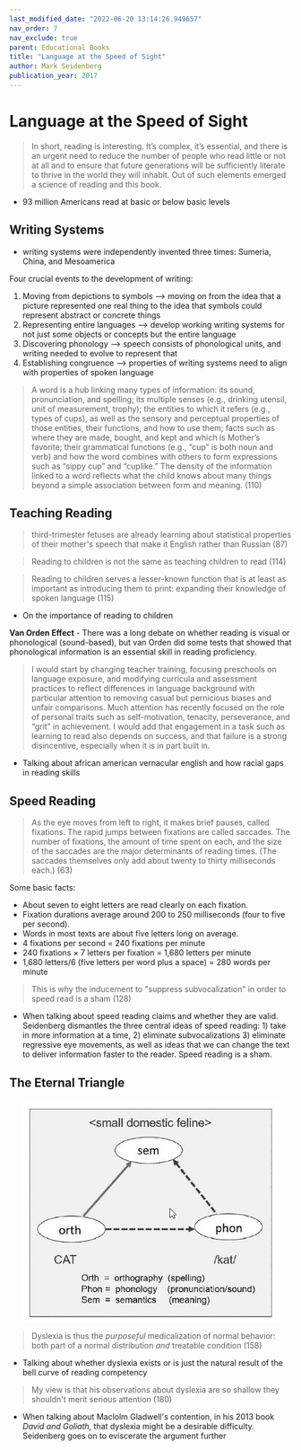 ```yaml
---
last_modified_date: "2022-06-20 13:14:26.949657"
nav_order: 7
nav_exclude: true
parent: Educational Books
title: "Language at the Speed of Sight"
author: Mark Seidenberg
publication_year: 2017
---
```

# Language at the Speed of Sight

> In short, reading is interesting. It’s complex, it’s essential, and there is an urgent need to reduce the number of people who read little or not at all and to ensure that future generations will be sufficiently literate to thrive in the world they will inhabit. Out of such elements emerged a science of reading and this book.

- 93 million Americans read at basic or below basic levels

## Writing Systems
- writing systems were independently invented three times: Sumeria, China, and Mesoamerica

Four crucial events to the development of writing:
1) Moving from depictions to symbols --> moving on from the idea that a picture represented one real thing to the idea that symbols could represent abstract or concrete things
2) Representing entire languages --> develop working writing systems for not just some objects or concepts but the entire language
3) Discovering phonology --> speech consists of phonological units, and writing needed to evolve to represent that
4) Establishing congruence --> properties of writing systems need to align with properties of spoken language

> A word is a hub linking many types of information: its sound, pronunciation, and spelling; its multiple senses (e.g., drinking utensil, unit of measurement, trophy); the entities to which it refers (e.g., types of cups), as well as the sensory and perceptual properties of those entities, their functions, and how to use them; facts such as where they are made, bought, and kept and which is Mother’s favorite; their grammatical functions (e.g., “cup” is both noun and verb) and how the word combines with others to form expressions such as “sippy cup” and “cuplike.” The density of the information linked to a word reflects what the child knows about many things beyond a simple association between form and meaning. (110)

## Teaching Reading
> third-trimester fetuses are already learning about statistical properties of their mother's speech that make it English rather than Russian (87)

> Reading to children is not the same as teaching children to read  (114)

> Reading to children serves a lesser-known function that is at least as important as introducing them to print: expanding their knowledge of spoken language (115)
- On the importance of reading to children

**Van Orden Effect** - There was a long debate on whether reading is visual or phonological (sound-based), but van Orden did some tests that showed that phonological information is an essential skill in reading proficiency.

> I would start by changing teacher training, focusing preschools on language exposure, and modifying curricula and assessment practices to reflect differences in language background with particular attention to removing casual but pernicious biases and unfair comparisons. Much attention has recently focused on the role of personal traits such as self-motivation, tenacity, perseverance, and “grit” in achievement. I would add that engagement in a task such as learning to read also depends on success, and that failure is a strong disincentive, especially when it is in part built in.
- Talking about african american vernacular english and how racial gaps in reading skills

## Speed Reading
> As the eye moves from left to right, it makes brief pauses, called fixations. The rapid jumps between fixations are called saccades. The number of fixations, the amount of time spent on each, and the size of the saccades are the major determinants of reading times. (The saccades themselves only add about twenty to thirty milliseconds each.) (63)

Some basic facts:
- About seven to eight letters are read clearly on each fixation.
- Fixation durations average around 200 to 250 milliseconds (four to five per second).
- Words in most texts are about five letters long on average.
- 4 fixations per second = 240 fixations per minute
- 240 fixations × 7 letters per fixation = 1,680 letters per minute
- 1,680 letters/6 (five letters per word plus a space) = 280 words per minute

> This is why the inducement to "suppress subvocalization" in order to speed read is a sham (128)
- When talking about speed reading claims and whether they are valid. Seidenberg dismantles the three central ideas of speed reading: 1) take in more information at a time, 2) eliminate subvocalizations 3) eliminate regressive eye movements, as well as ideas that we can change the text to deliver information faster to the reader. Speed reading is a sham.


## The Eternal Triangle

<div style="text-align:center">
  <a href="/assets/img/language-at-the-speed-of-sight/eternal-triangle.jpg">
    <img src="/assets/img/language-at-the-speed-of-sight/eternal-triangle.jpg" alt="The Eternal Triangle">
  </a>
</div>

> Dyslexia is thus the _purposeful_ medicalization of normal behavior: both part of a normal distribution _and_ treatable condition (158)
- Talking about whether dyslexia exists or is just the natural result of the bell curve of reading competency

> My view is that his observations about dyslexia are so shallow they shouldn't merit serious attention (180)
- When talking about Maclolm Gladwell's contention, in his 2013 book _David and Goliath_, that dyslexia might be a desirable difficulty. Seidenberg goes on to eviscerate the argument further